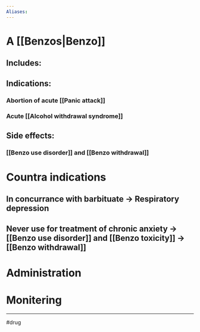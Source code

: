 ```yaml
---
Aliases:
---
```

# A [[Benzos|Benzo]]
## Includes:
## Indications:
### Abortion of acute [[Panic attack]]
### Acute [[Alcohol withdrawal syndrome]]
## Side effects:
### [[Benzo use disorder]] and [[Benzo withdrawal]]
# Countra indications
## In concurrance with barbituate -> Respiratory depression
## Never use for treatment of chronic anxiety -> [[Benzo use disorder]] and [[Benzo toxicity]] -> [[Benzo withdrawal]]																	
# Administration 
# Monitering 

---
#drug 
